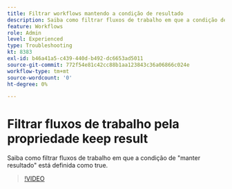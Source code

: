 ```yaml
---
title: Filtrar workflows mantendo a condição de resultado
description: Saiba como filtrar fluxos de trabalho em que a condição de "manter resultado" está definida como true.
feature: Workflows
role: Admin
level: Experienced
type: Troubleshooting
kt: 8383
exl-id: b46a41a5-c439-440d-b492-dc6653ad5011
source-git-commit: 772f54e81c42cc88b1aa123843c36a06866c024e
workflow-type: tm+mt
source-wordcount: '0'
ht-degree: 0%

---
```


# Filtrar fluxos de trabalho pela propriedade keep result

Saiba como filtrar fluxos de trabalho em que a condição de &quot;manter resultado&quot; está definida como true.

>[!VIDEO](https://video.tv.adobe.com/v/335888?quality=12)
